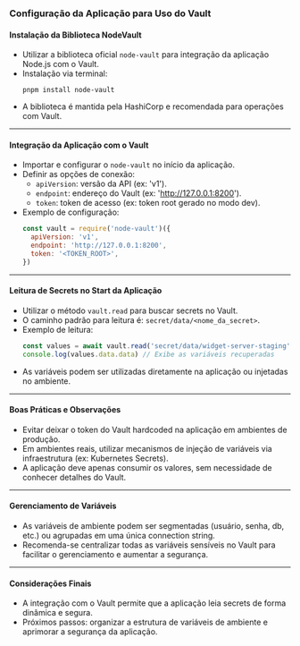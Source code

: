 ### Configuração da Aplicação para Uso do Vault

#### Instalação da Biblioteca NodeVault

- Utilizar a biblioteca oficial `node-vault` para integração da aplicação Node.js com o Vault.
- Instalação via terminal:
  ```
  pnpm install node-vault
  ```
- A biblioteca é mantida pela HashiCorp e recomendada para operações com Vault.

---

#### Integração da Aplicação com o Vault

- Importar e configurar o `node-vault` no início da aplicação.
- Definir as opções de conexão:
  - `apiVersion`: versão da API (ex: 'v1').
  - `endpoint`: endereço do Vault (ex: 'http://127.0.0.1:8200').
  - `token`: token de acesso (ex: token root gerado no modo dev).
- Exemplo de configuração:
  ```js
  const vault = require('node-vault')({
    apiVersion: 'v1',
    endpoint: 'http://127.0.0.1:8200',
    token: '<TOKEN_ROOT>',
  })
  ```

---

#### Leitura de Secrets no Start da Aplicação

- Utilizar o método `vault.read` para buscar secrets no Vault.
- O caminho padrão para leitura é: `secret/data/<nome_da_secret>`.
- Exemplo de leitura:
  ```js
  const values = await vault.read('secret/data/widget-server-staging')
  console.log(values.data.data) // Exibe as variáveis recuperadas
  ```
- As variáveis podem ser utilizadas diretamente na aplicação ou injetadas no ambiente.

---

#### Boas Práticas e Observações

- Evitar deixar o token do Vault hardcoded na aplicação em ambientes de produção.
- Em ambientes reais, utilizar mecanismos de injeção de variáveis via infraestrutura (ex: Kubernetes Secrets).
- A aplicação deve apenas consumir os valores, sem necessidade de conhecer detalhes do Vault.

---

#### Gerenciamento de Variáveis

- As variáveis de ambiente podem ser segmentadas (usuário, senha, db, etc.) ou agrupadas em uma única connection string.
- Recomenda-se centralizar todas as variáveis sensíveis no Vault para facilitar o gerenciamento e aumentar a segurança.

---

#### Considerações Finais

- A integração com o Vault permite que a aplicação leia secrets de forma dinâmica e segura.
- Próximos passos: organizar a estrutura de variáveis de ambiente e aprimorar a segurança da aplicação.

